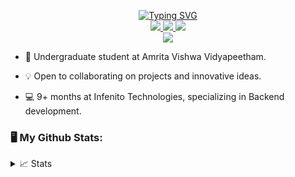 <p align="center">
<a href="https://github.com/Sadaf-A">
    <img src="https://readme-typing-svg.demolab.com?font=Georgia&size=18&duration=2000&pause=100&multiline=true&width=500&height=80&lines=Sadaf+Ahmed;Sophomore+%7C+Backend+Developer+%7C+Open+Source;Springboot+%7C+TypeScript+%7C+MEAN" alt="Typing SVG" />
</a>
<br/>
 
<a href="https://Resume.pdf">
    <img src="https://img.shields.io/badge/PDF-CV-red?style=flat-square&logo=adobe">
</a>  
<a href="https://www.linkedin.com/in/sadaf-ahmed-b7b86b24b/">
    <img src="https://img.shields.io/badge/-Linkedin-blue?style=flat-square&logo=linkedin">
</a>
<a href="mailto:sadaf.ahmed.in@hotmail.com">
    <img src="https://img.shields.io/badge/-Email-red?style=flat-square&logo=gmail&logoColor=white">
</a>

<br/> 

<a href="https://github.com/Sadaf-A">
    <img src="https://github-stats-alpha.vercel.app/api?username=Sadaf-A&cc=22272e&tc=37BCF6&ic=fff&bc=0000">
</a>
<br>
</p>

* 📖 Undergraduate student at Amrita Vishwa Vidyapeetham.

* 💡 Open to collaborating on projects and innovative ideas. 

* 💻 9+ months at Infenito Technologies, specializing in Backend development.

### 🖥️ My Github Stats:

<details>
<summary>📈 Stats</summary>
<br>

![](http://github-profile-summary-cards.vercel.app/api/cards/profile-details?username=Sadaf-A&theme=dracula) 

![](http://github-profile-summary-cards.vercel.app/api/cards/repos-per-language?username=Sadaf-A&theme=dracula) 
![](http://github-profile-summary-cards.vercel.app/api/cards/most-commit-language?username=Sadaf-A&theme=dracula)


<br>
</details>
